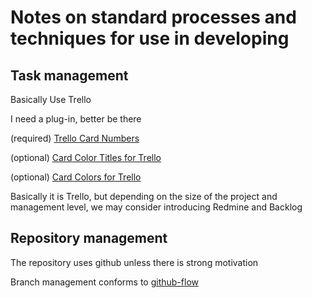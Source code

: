 # Notes on standard processes and techniques for use in developing

## Task management

Basically Use Trello

I need a plug-in, better be there

(required) [Trello Card Numbers](https://chrome.google.com/webstore/detail/trello-card-numbers/kadpkdielickimifpinkknemjdipghaf)

(optional) [Card Color Titles for Trello](https://chrome.google.com/webstore/detail/card-color-titles-for-tre/hpmobkglehhleflhaefmfajhbdnjmgim)

(optional) [Card Colors for Trello](https://chrome.google.com/webstore/detail/card-colors-for-trello/nodlpencjjlohojddhflnahnfpfanbjm)

Basically it is Trello, but depending on the size of the project and management level, we may consider introducing Redmine and Backlog

## Repository management

The repository uses github unless there is strong motivation

Branch management conforms to [github-flow](http://scottchacon.com/2011/08/31/github-flow.html)

